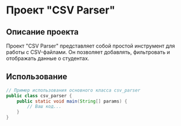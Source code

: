 # Проект "CSV Parser"

## Описание проекта
Проект "CSV Parser" представляет собой простой инструмент для работы с CSV-файлами. Он позволяет добавлять, фильтровать и отображать данные о студентах.

## Использование
```java
// Пример использования основного класса csv_parser
public class csv_parser {
    public static void main(String[] params) {
        // Ваш код...
    }
}
